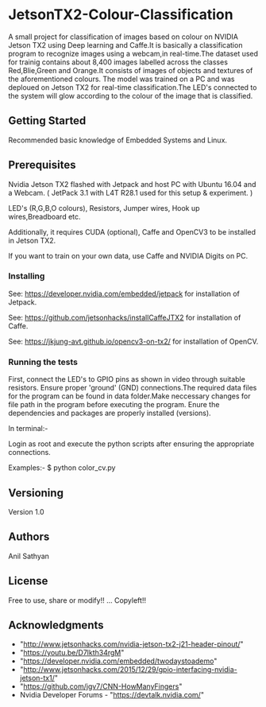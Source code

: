 # JetsonTX2-Colour-Classification

A small project for classification of images based on colour on NVIDIA Jetson TX2 using Deep learning and Caffe.It is basically a classification program to recognize images
using a webcam,in real-time.The dataset used for trainig contains about 8,400 images labelled across the classes Red,Blie,Green and Orange.It consists of images of objects and textures of the aforementioned colours.
The model was trained on a PC and was deploued on Jetson TX2 for real-time classification.The LED's connected to the system will glow according to the colour of the image that is classified.
## Getting Started

Recommended basic knowledge of Embedded Systems and Linux.

## Prerequisites

Nvidia Jetson TX2 flashed with Jetpack and host PC with Ubuntu 16.04 and a Webcam.
( JetPack 3.1 with L4T R28.1 used for this setup & experiment. )

LED's (R,G,B,O colours), Resistors, Jumper wires, Hook up wires,Breadboard etc.

Additionally, it requires CUDA (optional), Caffe and OpenCV3 to be installed in Jetson TX2.

If you want to train on your own data, use Caffe and NVIDIA Digits on PC.

### Installing

See: https://developer.nvidia.com/embedded/jetpack for installation of Jetpack.

See: https://github.com/jetsonhacks/installCaffeJTX2 for installation of Caffe.

See: https://jkjung-avt.github.io/opencv3-on-tx2/ for installation of OpenCV.

### Running the tests

First, connect the LED's to GPIO pins as shown in video through suitable resistors.
Ensure proper 'ground' (GND) connections.The required data files for the program can be found in data folder.Make neccessary changes for file path in the program before executing the program.
Enure the dependencies and packages are properly installed (versions).

In terminal:-

Login as root and execute the python scripts after ensuring the appropriate connections.

Examples:-
$ python color_cv.py


## Versioning

Version 1.0

## Authors

Anil Sathyan
## License

Free to use, share or modify!! ... Copyleft!!

## Acknowledgments
* "http://www.jetsonhacks.com/nvidia-jetson-tx2-j21-header-pinout/"
* "https://youtu.be/D7lkth34rgM"
* "https://developer.nvidia.com/embedded/twodaystoademo"
* "http://www.jetsonhacks.com/2015/12/29/gpio-interfacing-nvidia-jetson-tx1/"
* "https://github.com/jgv7/CNN-HowManyFingers"
*  Nvidia Developer Forums - "https://devtalk.nvidia.com/"


